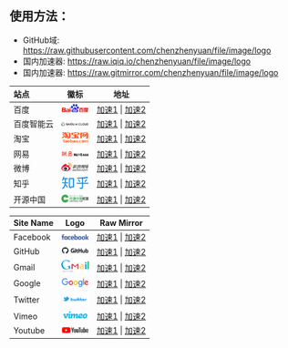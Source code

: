 ## 使用方法：

- GitHub域: https://raw.githubusercontent.com/chenzhenyuan/file/image/logo
- 国内加速器: https://raw.iqiq.io/chenzhenyuan/file/image/logo
- 国内加速器: https://raw.gitmirror.com/chenzhenyuan/file/image/logo

<!--
<img width="48" src="./" />

源域：https://raw.githubusercontent.com
加速：https://raw.iqiq.io
加速：https://raw.gitmirror.com
-->


站点 | 徽标 | 地址
:-- | :-: | :-:
百度 | <img width="48" src="./com.baidu.svg" /> | [加速1](https://raw.iqiq.io/chenzhenyuan/file/image/logo/com.baidu.svg) \| [加速2](https://raw.gitmirror.com/chenzhenyuan/file/image/logo/com.baidu.svg )
百度智能云 | <img width="48" src="./com.baidu.cloud.svg" /> | [加速1](https://raw.iqiq.io/chenzhenyuan/file/image/logo/com.baidu.cloud.svg) \| [加速2](https://raw.gitmirror.com/chenzhenyuan/file/image/logo/com.baidu.cloud.svg)
淘宝 | <img width="48" src="./com.taobao.svg" /> | [加速1](https://raw.iqiq.io/chenzhenyuan/file/image/logo/com.taobao.svg) \| [加速2](https://raw.gitmirror.com/chenzhenyuan/file/image/logo)
网易 | <img width="48" src="./com.163.svg" /> | [加速1](https://raw.iqiq.io/chenzhenyuan/file/image/logo/com.163.svg) \| [加速2](https://raw.gitmirror.com/chenzhenyuan/file/image/logo/com.163.svg)
微博 | <img width="48" src="./com.weibo.svg" /> | [加速1](https://raw.iqiq.io/chenzhenyuan/file/image/logo/com.weibo.svg) \| [加速2](https://raw.gitmirror.com/chenzhenyuan/file/image/logo/com.weibo.svg)
知乎 | <img width="48" src="./com.zhihu.svg" /> | [加速1](https://raw.iqiq.io/chenzhenyuan/file/image/logo/com.zhihu.svg) \| [加速2](https://raw.gitmirror.com/chenzhenyuan/file/image/logo/com.zhihu.svg)
开源中国 | <img width="48" src="./net.oschina.svg" /> | [加速1](https://raw.iqiq.io/chenzhenyuan/file/image/logo/net.oschina.svg) \| [加速2](https://raw.gitmirror.com/chenzhenyuan/file/image/logo/net.oschina.svg)
 
 
Site Name | Logo | Raw Mirror
:-- | :-: | :-:
Facebook | <img width="48" src="./com.facebook.svg" /> | [加速1](https://raw.iqiq.io/chenzhenyuan/file/image/logo/com.facebook.svg) \| [加速2](https://raw.gitmirror.com/chenzhenyuan/file/image/logo/com.facebook.svg)
GitHub | <img width="48" src="./com.github.svg" /> | [加速1](https://raw.iqiq.io/chenzhenyuan/file/image/logo/com.github.svg) \| [加速2](https://raw.gitmirror.com/chenzhenyuan/file/image/logo/com.github.svg)
Gmail | <img width="48" src="./com.google.mail.svg" /> | [加速1](https://raw.iqiq.io/chenzhenyuan/file/image/logo/com.google.mail.svg) \| [加速2](https://raw.gitmirror.com/chenzhenyuan/file/image/logo/com.google.mail.svg)
Google | <img width="48" src="./com.google.svg" /> | [加速1](https://raw.iqiq.io/chenzhenyuan/file/image/logo/com.google.svg) \| [加速2](https://raw.gitmirror.com/chenzhenyuan/file/image/logo/com.google.svg)
Twitter | <img width="48" src="./com.twitter.svg"> | [加速1](https://raw.iqiq.io/chenzhenyuan/file/image/logo/com.twitter.svg) \| [加速2](https://raw.gitmirror.com/chenzhenyuan/file/image/logo/com.twitter.svg)
Vimeo | <img width="48" src="./com.vimeo.svg" /> | [加速1](https://raw.iqiq.io/chenzhenyuan/file/image/logo/com.vimeo.svg) \| [加速2](https://raw.gitmirror.com/chenzhenyuan/file/image/logo/com.vimeo.svg)
Youtube | <img width="48" src="./com.youtube.svg" /> | [加速1](https://raw.iqiq.io/chenzhenyuan/file/image/logo/com.youtube.svg) \| [加速2](https://raw.gitmirror.com/chenzhenyuan/file/image/logo/com.youtube.svg)
